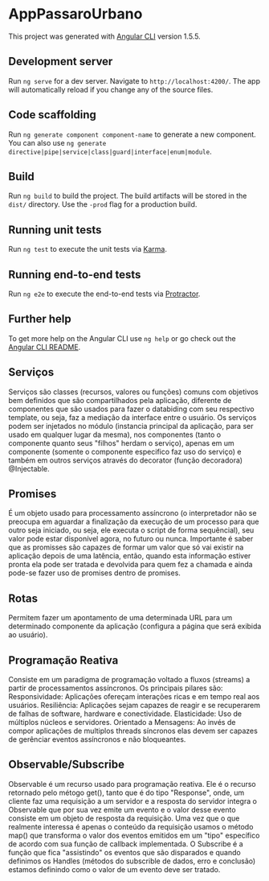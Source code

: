 # AppPassaroUrbano

This project was generated with [Angular CLI](https://github.com/angular/angular-cli) version 1.5.5.

## Development server

Run `ng serve` for a dev server. Navigate to `http://localhost:4200/`. The app will automatically reload if you change any of the source files.

## Code scaffolding

Run `ng generate component component-name` to generate a new component. You can also use `ng generate directive|pipe|service|class|guard|interface|enum|module`.

## Build

Run `ng build` to build the project. The build artifacts will be stored in the `dist/` directory. Use the `-prod` flag for a production build.

## Running unit tests

Run `ng test` to execute the unit tests via [Karma](https://karma-runner.github.io).

## Running end-to-end tests

Run `ng e2e` to execute the end-to-end tests via [Protractor](http://www.protractortest.org/).

## Further help

To get more help on the Angular CLI use `ng help` or go check out the [Angular CLI README](https://github.com/angular/angular-cli/blob/master/README.md).

## Serviços

Serviços são classes (recursos, valores ou funções) comuns com objetivos bem definidos que são compartilhados pela aplicação, diferente de componentes que são usados para fazer o databiding com seu respectivo template, ou seja, faz a mediação da interface entre o usuário.
Os serviços podem ser injetados no módulo (instancia principal da aplicação, para ser usado em qualquer lugar da mesma), nos componentes (tanto o componente quanto seus "filhos" herdam o serviço), apenas em um componente (somente o componente especifico faz uso do serviço) e também em outros serviços através do decorator (função decoradora) @Injectable.

## Promises

É um objeto usado para processamento assíncrono (o interpretador não se preocupa em aguardar a finalização da execução de um processo para que outro seja iniciado, ou seja, ele executa o script de forma sequêncial), seu valor pode estar disponível agora, no futuro ou nunca. Importante é saber que as promisses são capazes de formar um valor que só vai existir na aplicação depois de uma latência, então, quando esta informação estiver pronta ela pode ser tratada e devolvida para quem fez a chamada e ainda pode-se fazer uso de promises dentro de promises.

## Rotas

Permitem fazer um apontamento de uma determinada URL para um determinado componente da aplicação (configura a página que será exibida ao usuário).

## Programação Reativa

Consiste em um paradigma de programação voltado a fluxos (streams) a partir de processamentos assíncronos. Os principais pilares são:
Responsividade: Aplicações ofereçam interações ricas e em tempo real aos usuários.
Resiliência: Aplicações sejam capazes de reagir e se recuperarem de falhas de software, hardware e conectividade.
Elasticidade: Uso de múltiplos núcleos e servidores.
Orientado a Mensagens: Ao invés de compor aplicações de multiplos threads síncronos elas devem ser capazes de gerênciar eventos assíncronos e não bloqueantes.

## Observable/Subscribe

Observable é um recurso usado para programação reativa. Ele é o recurso retornado pelo métogo get(), tanto que é do tipo "Response", onde, um cliente faz uma requisição a um servidor e a resposta do servidor integra o Observable que por sua vez emite um evento e o valor desse evento consiste em um objeto de resposta da requisição.
Uma vez que o que realmente interessa é apenas o conteúdo da requisição usamos o método map() que transforma o valor dos eventos emitidos em um "tipo" específico de acordo com sua função de callback implementada.
O Subscribe é a função que fica "assistindo" os eventos que são disparados e quando definimos os Handles (métodos do subscrible de dados, erro e conclusão) estamos definindo como o valor de um evento deve ser tratado.